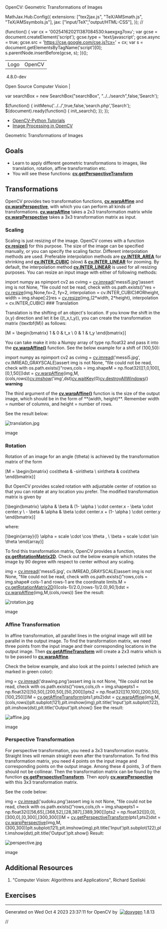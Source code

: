 

OpenCV: Geometric Transformations of Images

 MathJax.Hub.Config({
 extensions: ["tex2jax.js", "TeX/AMSmath.js", "TeX/AMSsymbols.js"],
 jax: ["input/TeX","output/HTML-CSS"],
});
//<![CDATA[
MathJax.Hub.Config(
{
 TeX: {
 Macros: {
 matTT: [ "\\[ \\left|\\begin{array}{ccc} #1 & #2 & #3\\\\ #4 & #5 & #6\\\\ #7 & #8 & #9 \\end{array}\\right| \\]", 9],
 fork: ["\\left\\{ \\begin{array}{l l} #1 & \\mbox{#2}\\\\ #3 & \\mbox{#4}\\\\ \\end{array} \\right.", 4],
 forkthree: ["\\left\\{ \\begin{array}{l l} #1 & \\mbox{#2}\\\\ #3 & \\mbox{#4}\\\\ #5 & \\mbox{#6}\\\\ \\end{array} \\right.", 6],
 forkfour: ["\\left\\{ \\begin{array}{l l} #1 & \\mbox{#2}\\\\ #3 & \\mbox{#4}\\\\ #5 & \\mbox{#6}\\\\ #7 & \\mbox{#8}\\\\ \\end{array} \\right.", 8],
 vecthree: ["\\begin{bmatrix} #1\\\\ #2\\\\ #3 \\end{bmatrix}", 3],
 vecthreethree: ["\\begin{bmatrix} #1 & #2 & #3\\\\ #4 & #5 & #6\\\\ #7 & #8 & #9 \\end{bmatrix}", 9],
 cameramatrix: ["#1 = \\begin{bmatrix} f\_x & 0 & c\_x\\\\ 0 & f\_y & c\_y\\\\ 0 & 0 & 1 \\end{bmatrix}", 1],
 distcoeffs: ["(k\_1, k\_2, p\_1, p\_2[, k\_3[, k\_4, k\_5, k\_6 [, s\_1, s\_2, s\_3, s\_4[, \\tau\_x, \\tau\_y]]]]) \\text{ of 4, 5, 8, 12 or 14 elements}"],
 distcoeffsfisheye: ["(k\_1, k\_2, k\_3, k\_4)"],
 hdotsfor: ["\\dots", 1],
 mathbbm: ["\\mathbb{#1}", 1],
 bordermatrix: ["\\matrix{#1}", 1]
 }
 }
}
);
//]]>

 (function() {
 var cx = '002541620211387084530:kaexgxg7oxu';
 var gcse = document.createElement('script');
 gcse.type = 'text/javascript';
 gcse.async = true;
 gcse.src = 'https://cse.google.com/cse.js?cx=' + cx;
 var s = document.getElementsByTagName('script')[0];
 s.parentNode.insertBefore(gcse, s);
 })();

|  |  |
| --- | --- |
| Logo | OpenCV
 4.8.0-dev

Open Source Computer Vision |

var searchBox = new SearchBox("searchBox", "../../search",false,'Search');

$(function() {
 initMenu('../../',true,false,'search.php','Search');
 $(document).ready(function() { init\_search(); });
});

* [OpenCV-Python Tutorials](../../d6/d00/tutorial_py_root.html "../../d6/d00/tutorial_py_root.html")
* [Image Processing in OpenCV](../../d2/d96/tutorial_py_table_of_contents_imgproc.html "../../d2/d96/tutorial_py_table_of_contents_imgproc.html")

Geometric Transformations of Images  

## Goals

* Learn to apply different geometric transformations to images, like translation, rotation, affine transformation etc.
* You will see these functions: **[cv.getPerspectiveTransform](../../da/d54/group__imgproc__transform.html#ga20f62aa3235d869c9956436c870893ae "Calculates a perspective transform from four pairs of the corresponding points. ")**

## Transformations

OpenCV provides two transformation functions, **[cv.warpAffine](../../da/d54/group__imgproc__transform.html#ga0203d9ee5fcd28d40dbc4a1ea4451983 "Applies an affine transformation to an image. ")** and **[cv.warpPerspective](../../da/d54/group__imgproc__transform.html#gaf73673a7e8e18ec6963e3774e6a94b87 "Applies a perspective transformation to an image. ")**, with which you can perform all kinds of transformations. **[cv.warpAffine](../../da/d54/group__imgproc__transform.html#ga0203d9ee5fcd28d40dbc4a1ea4451983 "Applies an affine transformation to an image. ")** takes a 2x3 transformation matrix while **[cv.warpPerspective](../../da/d54/group__imgproc__transform.html#gaf73673a7e8e18ec6963e3774e6a94b87 "Applies a perspective transformation to an image. ")** takes a 3x3 transformation matrix as input.

### Scaling

Scaling is just resizing of the image. OpenCV comes with a function **[cv.resize()](../../da/d54/group__imgproc__transform.html#ga47a974309e9102f5f08231edc7e7529d "Resizes an image. ")** for this purpose. The size of the image can be specified manually, or you can specify the scaling factor. Different interpolation methods are used. Preferable interpolation methods are **[cv.INTER\_AREA](../../da/d54/group__imgproc__transform.html#gga5bb5a1fea74ea38e1a5445ca803ff121acf959dca2480cc694ca016b81b442ceb "../../da/d54/group__imgproc__transform.html#gga5bb5a1fea74ea38e1a5445ca803ff121acf959dca2480cc694ca016b81b442ceb")** for shrinking and **[cv.INTER\_CUBIC](../../da/d54/group__imgproc__transform.html#gga5bb5a1fea74ea38e1a5445ca803ff121a55e404e7fa9684af79fe9827f36a5dc1 "../../da/d54/group__imgproc__transform.html#gga5bb5a1fea74ea38e1a5445ca803ff121a55e404e7fa9684af79fe9827f36a5dc1")** (slow) & **[cv.INTER\_LINEAR](../../da/d54/group__imgproc__transform.html#gga5bb5a1fea74ea38e1a5445ca803ff121ac97d8e4880d8b5d509e96825c7522deb "../../da/d54/group__imgproc__transform.html#gga5bb5a1fea74ea38e1a5445ca803ff121ac97d8e4880d8b5d509e96825c7522deb")** for zooming. By default, the interpolation method **[cv.INTER\_LINEAR](../../da/d54/group__imgproc__transform.html#gga5bb5a1fea74ea38e1a5445ca803ff121ac97d8e4880d8b5d509e96825c7522deb "../../da/d54/group__imgproc__transform.html#gga5bb5a1fea74ea38e1a5445ca803ff121ac97d8e4880d8b5d509e96825c7522deb")** is used for all resizing purposes. You can resize an input image with either of following methods: 

import numpy as npimport cv2 as cvimg = [cv.imread](../../d4/da8/group__imgcodecs.html#ga288b8b3da0892bd651fce07b3bbd3a56 "../../d4/da8/group__imgcodecs.html#ga288b8b3da0892bd651fce07b3bbd3a56")('messi5.jpg')assert img is not None, "file could not be read, check with os.path.exists()"res = [cv.resize](../../da/d54/group__imgproc__transform.html#ga47a974309e9102f5f08231edc7e7529d "../../da/d54/group__imgproc__transform.html#ga47a974309e9102f5f08231edc7e7529d")(img,None,fx=2, fy=2, interpolation = cv.INTER\_CUBIC)#ORheight, width = img.shape[:2]res = [cv.resize](../../da/d54/group__imgproc__transform.html#ga47a974309e9102f5f08231edc7e7529d "../../da/d54/group__imgproc__transform.html#ga47a974309e9102f5f08231edc7e7529d")(img,(2\*width, 2\*height), interpolation = cv.INTER\_CUBIC) ### Translation

Translation is the shifting of an object's location. If you know the shift in the (x,y) direction and let it be \((t\_x,t\_y)\), you can create the transformation matrix \(\textbf{M}\) as follows:

\[M = \begin{bmatrix} 1 & 0 & t\_x \\ 0 & 1 & t\_y \end{bmatrix}\]

You can take make it into a Numpy array of type np.float32 and pass it into the **[cv.warpAffine()](../../da/d54/group__imgproc__transform.html#ga0203d9ee5fcd28d40dbc4a1ea4451983 "Applies an affine transformation to an image. ")** function. See the below example for a shift of (100,50): 

import numpy as npimport cv2 as cvimg = [cv.imread](../../d4/da8/group__imgcodecs.html#ga288b8b3da0892bd651fce07b3bbd3a56 "../../d4/da8/group__imgcodecs.html#ga288b8b3da0892bd651fce07b3bbd3a56")('messi5.jpg', cv.IMREAD\_GRAYSCALE)assert img is not None, "file could not be read, check with os.path.exists()"rows,cols = img.shapeM = np.float32([[1,0,100],[0,1,50]])dst = [cv.warpAffine](../../da/d54/group__imgproc__transform.html#ga0203d9ee5fcd28d40dbc4a1ea4451983 "../../da/d54/group__imgproc__transform.html#ga0203d9ee5fcd28d40dbc4a1ea4451983")(img,M,(cols,rows))[cv.imshow](../../df/d24/group__highgui__opengl.html#gaae7e90aa3415c68dba22a5ff2cefc25d "../../df/d24/group__highgui__opengl.html#gaae7e90aa3415c68dba22a5ff2cefc25d")('img',dst)[cv.waitKey](../../d7/dfc/group__highgui.html#ga5628525ad33f52eab17feebcfba38bd7 "../../d7/dfc/group__highgui.html#ga5628525ad33f52eab17feebcfba38bd7")(0)[cv.destroyAllWindows](../../d7/dfc/group__highgui.html#ga6b7fc1c1a8960438156912027b38f481 "../../d7/dfc/group__highgui.html#ga6b7fc1c1a8960438156912027b38f481")() **warning**

The third argument of the **[cv.warpAffine()](../../da/d54/group__imgproc__transform.html#ga0203d9ee5fcd28d40dbc4a1ea4451983 "Applies an affine transformation to an image. ")** function is the size of the output image, which should be in the form of \*\*(width, height)\*\*. Remember width = number of columns, and height = number of rows.

See the result below:

![translation.jpg](../../translation.jpg)

image
### Rotation

Rotation of an image for an angle \(\theta\) is achieved by the transformation matrix of the form

\[M = \begin{bmatrix} cos\theta & -sin\theta \\ sin\theta & cos\theta \end{bmatrix}\]

But OpenCV provides scaled rotation with adjustable center of rotation so that you can rotate at any location you prefer. The modified transformation matrix is given by

\[\begin{bmatrix} \alpha & \beta & (1- \alpha ) \cdot center.x - \beta \cdot center.y \\ - \beta & \alpha & \beta \cdot center.x + (1- \alpha ) \cdot center.y \end{bmatrix}\]

where:

\[\begin{array}{l} \alpha = scale \cdot \cos \theta , \\ \beta = scale \cdot \sin \theta \end{array}\]

To find this transformation matrix, OpenCV provides a function, **[cv.getRotationMatrix2D](../../da/d54/group__imgproc__transform.html#gafbbc470ce83812914a70abfb604f4326 "Calculates an affine matrix of 2D rotation. ")**. Check out the below example which rotates the image by 90 degree with respect to center without any scaling. 

img = [cv.imread](../../d4/da8/group__imgcodecs.html#ga288b8b3da0892bd651fce07b3bbd3a56 "../../d4/da8/group__imgcodecs.html#ga288b8b3da0892bd651fce07b3bbd3a56")('messi5.jpg', cv.IMREAD\_GRAYSCALE)assert img is not None, "file could not be read, check with os.path.exists()"rows,cols = img.shape# cols-1 and rows-1 are the coordinate limits.M = [cv.getRotationMatrix2D](../../da/d54/group__imgproc__transform.html#gafbbc470ce83812914a70abfb604f4326 "../../da/d54/group__imgproc__transform.html#gafbbc470ce83812914a70abfb604f4326")(((cols-1)/2.0,(rows-1)/2.0),90,1)dst = [cv.warpAffine](../../da/d54/group__imgproc__transform.html#ga0203d9ee5fcd28d40dbc4a1ea4451983 "../../da/d54/group__imgproc__transform.html#ga0203d9ee5fcd28d40dbc4a1ea4451983")(img,M,(cols,rows)) See the result:

![rotation.jpg](../../rotation.jpg)

image
### Affine Transformation

In affine transformation, all parallel lines in the original image will still be parallel in the output image. To find the transformation matrix, we need three points from the input image and their corresponding locations in the output image. Then **[cv.getAffineTransform](../../da/d54/group__imgproc__transform.html#ga8f6d378f9f8eebb5cb55cd3ae295a999 "Calculates an affine transform from three pairs of the corresponding points. ")** will create a 2x3 matrix which is to be passed to **[cv.warpAffine](../../da/d54/group__imgproc__transform.html#ga0203d9ee5fcd28d40dbc4a1ea4451983 "Applies an affine transformation to an image. ")**.

Check the below example, and also look at the points I selected (which are marked in green color): 

img = [cv.imread](../../d4/da8/group__imgcodecs.html#ga288b8b3da0892bd651fce07b3bbd3a56 "../../d4/da8/group__imgcodecs.html#ga288b8b3da0892bd651fce07b3bbd3a56")('drawing.png')assert img is not None, "file could not be read, check with os.path.exists()"rows,cols,ch = img.shapepts1 = np.float32([[50,50],[200,50],[50,200]])pts2 = np.float32([[10,100],[200,50],[100,250]])M = [cv.getAffineTransform](../../da/d54/group__imgproc__transform.html#ga47069038267385913c61334e3d6af2e0 "../../da/d54/group__imgproc__transform.html#ga47069038267385913c61334e3d6af2e0")(pts1,pts2)dst = [cv.warpAffine](../../da/d54/group__imgproc__transform.html#ga0203d9ee5fcd28d40dbc4a1ea4451983 "../../da/d54/group__imgproc__transform.html#ga0203d9ee5fcd28d40dbc4a1ea4451983")(img,M,(cols,rows))plt.subplot(121),plt.imshow(img),plt.title('Input')plt.subplot(122),plt.imshow(dst),plt.title('Output')plt.show() See the result:

![affine.jpg](../../affine.jpg)

image
### Perspective Transformation

For perspective transformation, you need a 3x3 transformation matrix. Straight lines will remain straight even after the transformation. To find this transformation matrix, you need 4 points on the input image and corresponding points on the output image. Among these 4 points, 3 of them should not be collinear. Then the transformation matrix can be found by the function **[cv.getPerspectiveTransform](../../da/d54/group__imgproc__transform.html#ga20f62aa3235d869c9956436c870893ae "Calculates a perspective transform from four pairs of the corresponding points. ")**. Then apply **[cv.warpPerspective](../../da/d54/group__imgproc__transform.html#gaf73673a7e8e18ec6963e3774e6a94b87 "Applies a perspective transformation to an image. ")** with this 3x3 transformation matrix.

See the code below: 

img = [cv.imread](../../d4/da8/group__imgcodecs.html#ga288b8b3da0892bd651fce07b3bbd3a56 "../../d4/da8/group__imgcodecs.html#ga288b8b3da0892bd651fce07b3bbd3a56")('sudoku.png')assert img is not None, "file could not be read, check with os.path.exists()"rows,cols,ch = img.shapepts1 = np.float32([[56,65],[368,52],[28,387],[389,390]])pts2 = np.float32([[0,0],[300,0],[0,300],[300,300]])M = [cv.getPerspectiveTransform](../../da/d54/group__imgproc__transform.html#gae66ba39ba2e47dd0750555c7e986ab85 "../../da/d54/group__imgproc__transform.html#gae66ba39ba2e47dd0750555c7e986ab85")(pts1,pts2)dst = [cv.warpPerspective](../../da/d54/group__imgproc__transform.html#gaf73673a7e8e18ec6963e3774e6a94b87 "../../da/d54/group__imgproc__transform.html#gaf73673a7e8e18ec6963e3774e6a94b87")(img,M,(300,300))plt.subplot(121),plt.imshow(img),plt.title('Input')plt.subplot(122),plt.imshow(dst),plt.title('Output')plt.show() Result:

![perspective.jpg](../../perspective.jpg)

image
## Additional Resources

1. "Computer Vision: Algorithms and Applications", Richard Szeliski

## Exercises

---

Generated on Wed Oct 4 2023 23:37:11 for OpenCV by  [![doxygen](../../doxygen.png)](http://www.doxygen.org/index.html "http://www.doxygen.org/index.html") 1.8.13

//<![CDATA[
addTutorialsButtons();
//]]>

